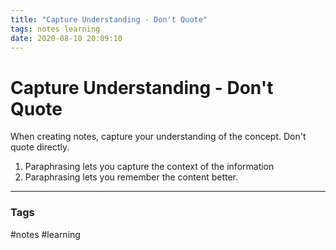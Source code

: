 ```yaml
---
title: "Capture Understanding - Don't Quote"
tags: notes learning
date: 2020-08-10 20:09:10
---
```


# Capture Understanding - Don't Quote

When creating notes, capture your understanding of the concept. Don't quote directly.
1. Paraphrasing lets you capture the context of the information
2. Paraphrasing lets you remember the content better.

---
### Tags
#notes #learning
